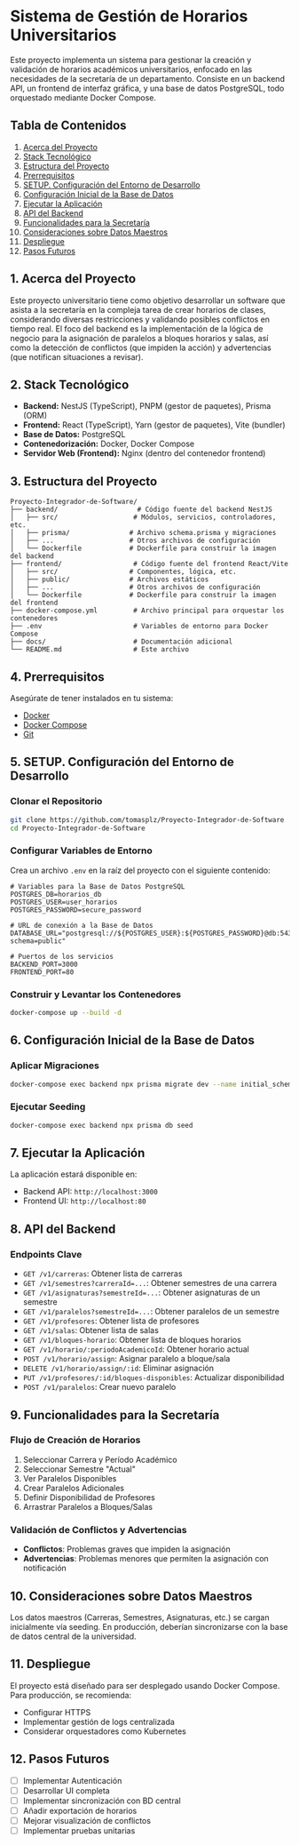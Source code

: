 # Sistema de Gestión de Horarios Universitarios

Este proyecto implementa un sistema para gestionar la creación y validación de horarios académicos universitarios, enfocado en las necesidades de la secretaría de un departamento. Consiste en un backend API, un frontend de interfaz gráfica, y una base de datos PostgreSQL, todo orquestado mediante Docker Compose.

## Tabla de Contenidos

1. [Acerca del Proyecto](#acerca-del-proyecto)
2. [Stack Tecnológico](#stack-tecnológico)
3. [Estructura del Proyecto](#estructura-del-proyecto)
4. [Prerrequisitos](#prerrequisitos)
5. [SETUP. Configuración del Entorno de Desarrollo](#configuración-del-entorno-de-desarrollo)
6. [Configuración Inicial de la Base de Datos](#configuración-inicial-de-la-base-de-datos)
7. [Ejecutar la Aplicación](#ejecutar-la-aplicación)
8. [API del Backend](#api-del-backend)
9. [Funcionalidades para la Secretaría](#funcionalidades-para-la-secretaría)
10. [Consideraciones sobre Datos Maestros](#consideraciones-sobre-datos-maestros)
11. [Despliegue](#despliegue)
12. [Pasos Futuros](#pasos-futuros)

## 1. Acerca del Proyecto

Este proyecto universitario tiene como objetivo desarrollar un software que asista a la secretaría en la compleja tarea de crear horarios de clases, considerando diversas restricciones y validando posibles conflictos en tiempo real. El foco del backend es la implementación de la lógica de negocio para la asignación de paralelos a bloques horarios y salas, así como la detección de conflictos (que impiden la acción) y advertencias (que notifican situaciones a revisar).

## 2. Stack Tecnológico

- **Backend:** NestJS (TypeScript), PNPM (gestor de paquetes), Prisma (ORM)
- **Frontend:** React (TypeScript), Yarn (gestor de paquetes), Vite (bundler)
- **Base de Datos:** PostgreSQL
- **Contenedorización:** Docker, Docker Compose
- **Servidor Web (Frontend):** Nginx (dentro del contenedor frontend)

## 3. Estructura del Proyecto

```
Proyecto-Integrador-de-Software/
├── backend/                    # Código fuente del backend NestJS
│   ├── src/                   # Módulos, servicios, controladores, etc.
│   ├── prisma/               # Archivo schema.prisma y migraciones
│   ├── ...                   # Otros archivos de configuración
│   └── Dockerfile            # Dockerfile para construir la imagen del backend
├── frontend/                  # Código fuente del frontend React/Vite
│   ├── src/                  # Componentes, lógica, etc.
│   ├── public/               # Archivos estáticos
│   ├── ...                   # Otros archivos de configuración
│   └── Dockerfile            # Dockerfile para construir la imagen del frontend
├── docker-compose.yml         # Archivo principal para orquestar los contenedores
├── .env                       # Variables de entorno para Docker Compose
├── docs/                      # Documentación adicional
└── README.md                  # Este archivo
```

## 4. Prerrequisitos

Asegúrate de tener instalados en tu sistema:

- [Docker](https://docs.docker.com/get-docker/)
- [Docker Compose](https://docs.docker.com/compose/install/)
- [Git](https://git-scm.com/book/en/v2/Getting-Started-Installing-Git)

## 5. SETUP. Configuración del Entorno de Desarrollo

### Clonar el Repositorio

```bash
git clone https://github.com/tomasplz/Proyecto-Integrador-de-Software
cd Proyecto-Integrador-de-Software
```

### Configurar Variables de Entorno

Crea un archivo `.env` en la raíz del proyecto con el siguiente contenido:

```env
# Variables para la Base de Datos PostgreSQL
POSTGRES_DB=horarios_db
POSTGRES_USER=user_horarios
POSTGRES_PASSWORD=secure_password

# URL de conexión a la Base de Datos
DATABASE_URL="postgresql://${POSTGRES_USER}:${POSTGRES_PASSWORD}@db:5432/${POSTGRES_DB}?schema=public"

# Puertos de los servicios
BACKEND_PORT=3000
FRONTEND_PORT=80
```

### Construir y Levantar los Contenedores

```bash
docker-compose up --build -d
```

## 6. Configuración Inicial de la Base de Datos

### Aplicar Migraciones

```bash
docker-compose exec backend npx prisma migrate dev --name initial_schema
```

### Ejecutar Seeding

```bash
docker-compose exec backend npx prisma db seed
```

## 7. Ejecutar la Aplicación

La aplicación estará disponible en:
- Backend API: `http://localhost:3000`
- Frontend UI: `http://localhost:80`

## 8. API del Backend

### Endpoints Clave

- `GET /v1/carreras`: Obtener lista de carreras
- `GET /v1/semestres?carreraId=...`: Obtener semestres de una carrera
- `GET /v1/asignaturas?semestreId=...`: Obtener asignaturas de un semestre
- `GET /v1/paralelos?semestreId=...`: Obtener paralelos de un semestre
- `GET /v1/profesores`: Obtener lista de profesores
- `GET /v1/salas`: Obtener lista de salas
- `GET /v1/bloques-horario`: Obtener lista de bloques horarios
- `GET /v1/horario/:periodoAcademicoId`: Obtener horario actual
- `POST /v1/horario/assign`: Asignar paralelo a bloque/sala
- `DELETE /v1/horario/assign/:id`: Eliminar asignación
- `PUT /v1/profesores/:id/bloques-disponibles`: Actualizar disponibilidad
- `POST /v1/paralelos`: Crear nuevo paralelo

## 9. Funcionalidades para la Secretaría

### Flujo de Creación de Horarios

1. Seleccionar Carrera y Período Académico
2. Seleccionar Semestre "Actual"
3. Ver Paralelos Disponibles
4. Crear Paralelos Adicionales
5. Definir Disponibilidad de Profesores
6. Arrastrar Paralelos a Bloques/Salas

### Validación de Conflictos y Advertencias

- **Conflictos**: Problemas graves que impiden la asignación
- **Advertencias**: Problemas menores que permiten la asignación con notificación

## 10. Consideraciones sobre Datos Maestros

Los datos maestros (Carreras, Semestres, Asignaturas, etc.) se cargan inicialmente vía seeding. En producción, deberían sincronizarse con la base de datos central de la universidad.

## 11. Despliegue

El proyecto está diseñado para ser desplegado usando Docker Compose. Para producción, se recomienda:
- Configurar HTTPS
- Implementar gestión de logs centralizada
- Considerar orquestadores como Kubernetes

## 12. Pasos Futuros

- [ ] Implementar Autenticación
- [ ] Desarrollar UI completa
- [ ] Implementar sincronización con BD central
- [ ] Añadir exportación de horarios
- [ ] Mejorar visualización de conflictos
- [ ] Implementar pruebas unitarias
